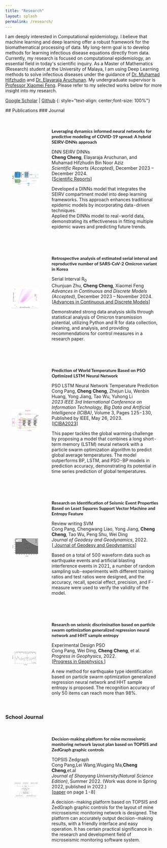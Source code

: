 ```yaml
---
title: "Research"
layout: splash
permalink: /research/
---
```

I am deeply interested in Computational epidemiology. I believe that machine learning and deep learning offer a robust framework for the biomathematical processing of data. My long-term goal is to develop methods for learning infectious disease equations directly from data.  Currently, my research is focused on computational epidemiology, an essential field in today's scientific inquiry. As a Master of Mathematics (Research) student at the University of Malaya, I am using Deep Learning methods to solve infectious diseases under the guidance of [Dr. Muhamad Hifzhudin](https://umexpert.um.edu.my/hifz_din) and [Dr. Elayaraja Aruchunan](https://umexpert.um.edu.my/elayarajah). My undergraduate supervisor is  [Professor Xiaomei Feng](https://lxy.xust.edu.cn/info/1129/3255.htm). Please refer to my selected works below for more insight into my research.


[Google Scholar]( https://scholar.google.com.my/citations?hl=en&user=-_xoqYAAAAAJ) \|
[Github](https://github.com/ChingyCheng)
{: style="text-align: center;font-size: 100%"}


<!-- style -->
<link rel="stylesheet" href="/assets/css/styles.css">
## Publications
### Journal

<!-- New Publication: Leveraging DINNs for Predictive Modeling of COVID-19 Spread -->
<table style="width:100%;border:0px;border-spacing:0px;border-collapse:separate;margin-right:auto;margin-left:auto;">
    <tbody>
      <tr>
        <td style="padding:20px;width:25%;vertical-align:middle">
          <div>
            <!-- Updated Image Path -->
            <img src='/images/DINNs.jpg' width="160">
          </div>
        </td>
        <td style="padding:20px;width:75%;vertical-align:middle">
          <p style="font-family:'Lato',Verdana,Helvetica,sans-serif; font-size:14px;font-weight:700">
            Leveraging dynamics informed neural networks for predictive modeling of COVID-19 spread: A hybrid SEIRV-DNNs approach
          </p>
          <div class="skills">
            <span class="skill">DNN</span>
            <span class="skill">SEIRV</span>
            <span class="skill">DINNs</span>
          </div>
          <strong>Cheng Cheng</strong>, Elayaraja Aruchunan, and Muhamad Hifzhudin Bin Noor Aziz
          <br>
          <em>Scientific Reports (Accepted)</em>, December 2023 – December 2024.
          <br>
          [<a href="https://www.nature.com/articles/s41598-025-85440-1" target="_blank" rel="noopener noreferrer">Scientific Reports</a>]
          <br>
          <p>
            Developed a DINNs model that integrates the SEIRV compartment model into deep learning frameworks. This approach enhances traditional epidemic models by incorporating data-driven techniques.<br>
            Applied the DINNs model to real-world data, demonstrating its effectiveness in fitting multiple epidemic waves and predicting future trends.
          </p>
        </td>
      </tr>
    </tbody>
</table> 

<!-- New Publication: Estimated Serial Interval and Reproduction Number of SARS-CoV-2 Omicron Variant -->
<table style="width:100%;border:0px;border-spacing:0px;border-collapse:separate;margin-right:auto;margin-left:auto;">
    <tbody>
      <tr>
        <td style="padding:20px;width:25%;vertical-align:middle">
          <div>
            <!-- Updated Image Path -->
            <img src='/images/Serial Interval.jpg' width="160">
          </div>
        </td>
        <td style="padding:20px;width:75%;vertical-align:middle">
          <p style="font-family:'Lato',Verdana,Helvetica,sans-serif; font-size:14px;font-weight:700">
           Retrospective analysis of estimated serial interval and reproductive number of SARS-CoV-2 Omicron variant in Korea
          </p>
          <div class="skills">
            <span class="skill">Serial Interval</span>
            <span class="skill">R<sub>0</sub></span>
          </div>
          Chunjuan Zhu, <strong>Cheng Cheng</strong>, Xiaomei Feng
          <br>
          <em>Advances in Continuous and Discrete Models (Accepted)</em>, December 2023 – November 2024.
          <br>
          [<a href="https://advancesincontinuousanddiscretemodels.springeropen.com/" target="_blank" rel="noopener noreferrer">Advances in Continuous and Discrete Models</a>]
          <br>
          <p>
        Demonstrated strong data analysis skills through statistical analysis of Omicron transmission potential, utilizing Python and R for data collection, cleaning, and analysis, and providing recommendations for control measures in a research paper.
          </p>
        </td>
      </tr>
    </tbody>
</table> 
<table style="width:100%;border:0px;border-spacing:0px;border-collapse:separate;margin-right:auto;margin-left:auto;">
    <tbody>
      <!-- Existing Publication 1 -->
      <tr>
        <td style="padding:20px;width:25%;vertical-align:middle">
          <div>
            <!-- Image for the publication -->
            <img src='/images/PSO-LSTM.jpg' width="160">
          </div>
        </td>
        <td style="padding:20px;width:75%;vertical-align:middle">
          <p style="font-family:'Lato',Verdana,Helvetica,sans-serif; font-size:14px;font-weight:700">
            Prediction of World Temperature Based on PSO Optimized LSTM Neural Network
          </p>
          <div class="skills">
            <span class="skill">PSO</span>
            <span class="skill">LSTM Neural Network</span>
            <span class="skill">Temperature Prediction</span>
          </div>
          Cong Pang, <strong>Cheng Cheng</strong>, Zhejun Liu, Wenbin Huang, Yong Jiang, Tao Wu, Yuhong Li
          <br>
          <em>2023 IEEE 3rd International Conference on Information Technology, Big Data and Artificial Intelligence (ICIBA)</em>, Volume 3, Pages 125-130, Published by IEEE, May 26, 2023.
          <br>
          [<a href="https://ieeexplore.ieee.org/document/10165253" target="_blank" rel="noopener noreferrer">ICIBA2023</a>]
          <br>
          <p>
            This paper tackles the global warming challenge by proposing a model that combines a long short-term memory (LSTM) neural network with a particle swarm optimization algorithm to predict global average temperatures. The model outperforms BP, LSTM, and PSO-BP models in prediction accuracy, demonstrating its potential in time series prediction of global temperatures.
          </p>
        </td>
      </tr>
    </tbody>
</table> 

<table style="width:100%;border:0px;border-spacing:0px;border-collapse:separate;margin-right:auto;margin-left:auto;">
    <tbody>
      <!-- Existing Publication 2 -->
      <tr>
        <td style="padding:20px;width:25%;vertical-align:middle">
          <div>
            <img src='/images/ercheng.jpg' width="160">
          </div>
        </td>
        <td style="padding:20px;width:75%;vertical-align:middle">
          <p style="font-family:'Lato',Verdana,Helvetica,sans-serif; font-size:14px;font-weight:700">
           Research on Identification of Seismic Event Properties Based on Least Squares Support Vector Machine and Entropy Feature
          </p>
          <div class="skills">
            <span class="skill">Review writing</span>
            <span class="skill">SVM</span>
          </div>
          Cong Pang, Chengwang Liao, Yong Jiang, <strong>Cheng Cheng</strong>, Tao Wu, Peng Shu, Wei Ding
          <br>
          <em>Journal of Geodesy and Geodynamics</em>, 2022.
          <br>
          [<a href=" http://www.jgg09.com/EN/Y2022/V42/I6/655" target="_blank" rel="noopener noreferrer"> Journal of Geodesy and Geodynamics</a>]
          <br>
          <p>Based on a total of 500 waveform data such as earthquake events and artificial blasting interference events in 2021, a number of random sampling sub-experiments with different training ratios and test ratios were designed, and the accuracy, recall, special effect, precision, and F-measure were used to verify the validity of the model.<br>
          </p>
        </td>
      </tr>
    </tbody>
</table> 

<table style="width:100%;border:0px;border-spacing:0px;border-collapse:separate;margin-right:auto;margin-left:auto;">
    <tbody>
      <!-- Existing Publication 3 -->
      <tr>
        <td style="padding:20px;width:25%;vertical-align:middle">
          <div>
            <img src='/images/pso.jpg' width="160">
          </div>
        </td>
        <td style="padding:20px;width:75%;vertical-align:middle">
          <p style="font-family:'Lato',Verdana,Helvetica,sans-serif; font-size:14px;font-weight:700">
         Research on seismic discrimination based on particle swarm optimization generalized regression neural network and HHT sample entropy
          </p>
          <div class="skills">
            <span class="skill">Experimental Design</span>
            <span class="skill">PSO</span>
          </div>
          Cong Pang, Wei Ding,
          <strong>Cheng Cheng</strong>, et al.
          <br>
          <em>Progress in Geophysics</em>, 2022.
          <br>
          [<a href=" http://en.dzkx.org/article/doi/10.6038/pg2022FF0438" target="_blank" rel="noopener noreferrer">Progress in Geophysics </a>]
<!--               [<a href="../pdfs/posters/optre_rldm_poster.pdf">poster</a>]
          [<a href="https://brown.hosted.panopto.com/Panopto/Pages/Viewer.aspx?id=7adfa2ab-3dde-46ab-b69e-aea800efe5ef">talk at RLDM</a> at 1:20:00] -->
          <br>
          <p>A new method for earthquake type identification based on particle swarm optimization generalized regression neural network and HHT sample entropy is proposed. The recognition accuracy of only 50 items can reach more than 98%.<br>
          </p>
        </td>
      </tr>
    </tbody>
</table> 


### School Journal
<table style="width:100%;border:0px;border-spacing:0px;border-collapse:separate;margin-right:auto;margin-left:auto;">
        <tbody>
          <!-- <tr bgcolor="#ffffd0"> -->
          <tr>
            <td style="padding:20px;width:25%;vertical-align:middle">
              <div>
               <img src='/images/TOPSIS.jpg' width="160">
              </div>
            </td>
            <td style="padding:20px;width:75%;vertical-align:middle">
              <p style="font-family:'Lato',Verdana,Helvetica,sans-serif; font-size:14px;font-weight:700">
             Decision-making platform for mine mcroseismic monitoring network layout plan based on TOPSIS and ZedGraph graphic controls
              </p>
                <div class="skills">
                  <span class="skill">TOPSIS</span>
                  <span class="skill">Zedgraph</span>
<!--                   <span class="skill">Kalman Filter</span>
                  <span class="skill">Inertial Measurement Unit</span> -->
                </div>
              Cong Pang,Lei Wang,Wugang Ma,<strong>Cheng Cheng</strong>,et.al
<!--               <a href="https://rocketreach.co/spencer-boyum-email_78257776">Spencer Boyum</a>,
              <a href="https://vivo.brown.edu/display/mparadis">Michael Paradiso</a> -->
              <br>
				<em>Journal of Shaoyang University(Natural Science Edition)</em>, Summer 2022. (Work was done in Spring 2022, published in 2022.)
              <br>
              [<a href="https://kns.cnki.net/kcms/detail/detail.aspx?dbcode=CJFD&dbname=CJFDAUTO&filename=SYXZ202203001&uniplatform=NZKPT&v=WQLhOUsEE2Ny13mKBzFFTg1MH4UfiBiMihiJSvVAzbPdTDJxVhDcT2K3elAZkcIw">paper</a> on page 1-8]
              <br>
              <p>A decision-making platform based on TOPSIS and ZedGraph graphic controls for the layout of mine microseismic monitoring network is designed. The platform can accurately output decision-making results, with a friendly interface and easy operation. It has certain practical significance in the research and development field of microseismic monitoring software system.<br>
              </p>
            </td>
          </tr>
        </tbody>
</table> 


<!-- ## Misc 
<table style="width:100%;border:0px;border-spacing:0px;border-collapse:separate;margin-right:auto;margin-left:auto;">
        <tbody>
           <tr bgcolor="#ffffd0"> 
          <tr>
            <td style="padding:20px;width:25%;vertical-align:middle">
              <div>
                <img src='/images/paper-images/robot-nav.png' width="160">
              </div>
            </td>
            <td style="padding:20px;width:75%;vertical-align:middle">
              <p style="font-family:'Lato',Verdana,Helvetica,sans-serif; font-size:14px;font-weight:700">
              Natural Language and Gesture Control for Robot Navigation
              </p>
              <div class="skills">
                <span class="skill">NLP</span>
                <span class="skill">gesture control</span>
                <span class="skill">navigation</span>
                <span class="skill">robotics simulation</span>
              </div>
              <a href="https://www.linkedin.com/in/ronald-baker-a978801b4/">Ronald Baker</a>,
              <strong>Zhiyuan Zhou</strong>,
              <a href="https://cs.brown.edu/people/stellex/">Stefanie Tellex</a>,
              <br>
				<em>final paper for Brown's Collaborative Robotics CS2951K</em>, Spring 2020.
              <br>
              [<a href="../pdfs/papers/nl-gesture-paper.pdf">paper</a>]
              [<a href="https://drive.google.com/file/d/1n_2syscPwRcwtKXXp40UMu6Vl1x3uDok/view?usp=sharing">demo video</a>]
              <br>
              <p>Created a pipeline that enables a robot to navigate to a destination more accurately, using pointing gestures to corroborate natural language commands.<br>
              </p>
            </td>
          </tr>
        </tbody>
</table>  -->
